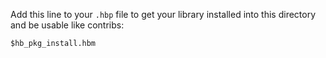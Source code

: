 Add this line to your `.hbp` file to get your library
installed into this directory and be usable like contribs:

```
$hb_pkg_install.hbm
```
